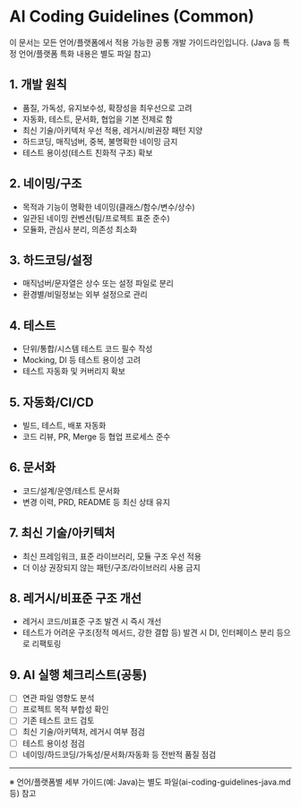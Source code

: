 # AI Coding Guidelines (Common)

이 문서는 모든 언어/플랫폼에서 적용 가능한 공통 개발 가이드라인입니다. (Java 등 특정 언어/플랫폼 특화 내용은 별도 파일 참고)

## 1. 개발 원칙
- 품질, 가독성, 유지보수성, 확장성을 최우선으로 고려
- 자동화, 테스트, 문서화, 협업을 기본 전제로 함
- 최신 기술/아키텍처 우선 적용, 레거시/비권장 패턴 지양
- 하드코딩, 매직넘버, 중복, 불명확한 네이밍 금지
- 테스트 용이성(테스트 친화적 구조) 확보

## 2. 네이밍/구조
- 목적과 기능이 명확한 네이밍(클래스/함수/변수/상수)
- 일관된 네이밍 컨벤션(팀/프로젝트 표준 준수)
- 모듈화, 관심사 분리, 의존성 최소화

## 3. 하드코딩/설정
- 매직넘버/문자열은 상수 또는 설정 파일로 분리
- 환경별/비밀정보는 외부 설정으로 관리

## 4. 테스트
- 단위/통합/시스템 테스트 코드 필수 작성
- Mocking, DI 등 테스트 용이성 고려
- 테스트 자동화 및 커버리지 확보

## 5. 자동화/CI/CD
- 빌드, 테스트, 배포 자동화
- 코드 리뷰, PR, Merge 등 협업 프로세스 준수

## 6. 문서화
- 코드/설계/운영/테스트 문서화
- 변경 이력, PRD, README 등 최신 상태 유지

## 7. 최신 기술/아키텍처
- 최신 프레임워크, 표준 라이브러리, 모듈 구조 우선 적용
- 더 이상 권장되지 않는 패턴/구조/라이브러리 사용 금지

## 8. 레거시/비표준 구조 개선
- 레거시 코드/비표준 구조 발견 시 즉시 개선
- 테스트가 어려운 구조(정적 메서드, 강한 결합 등) 발견 시 DI, 인터페이스 분리 등으로 리팩토링

## 9. AI 실행 체크리스트(공통)
- [ ] 연관 파일 영향도 분석
- [ ] 프로젝트 목적 부합성 확인
- [ ] 기존 테스트 코드 검토
- [ ] 최신 기술/아키텍처, 레거시 여부 점검
- [ ] 테스트 용이성 점검
- [ ] 네이밍/하드코딩/가독성/문서화/자동화 등 전반적 품질 점검

---

※ 언어/플랫폼별 세부 가이드(예: Java)는 별도 파일(ai-coding-guidelines-java.md 등) 참고 